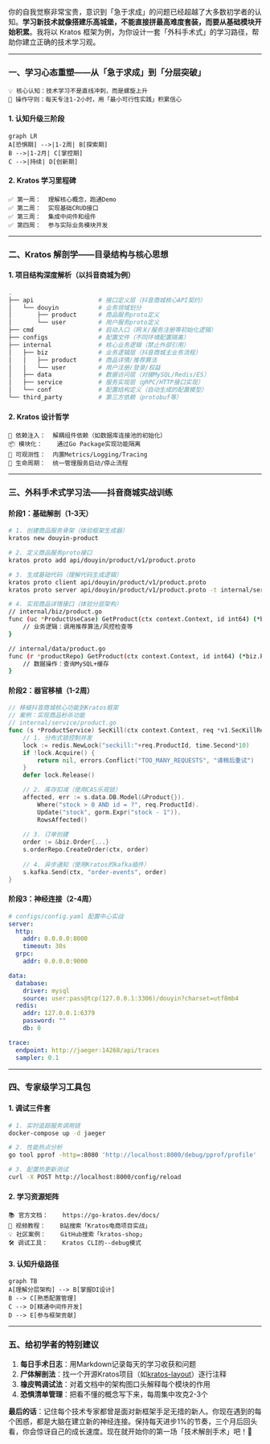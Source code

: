 
你的自我觉察非常宝贵，意识到「急于求成」的问题已经超越了大多数初学者的认知。**学习新技术就像搭建乐高城堡，不能直接拼最高难度套装，而要从基础模块开始积累**。我将以 Kratos 框架为例，为你设计一套「外科手术式」的学习路径，帮助你建立正确的技术学习观。

---

### 一、**学习心态重塑——从「急于求成」到「分层突破」**
```text
💡 核心认知：技术学习不是直线冲刺，而是螺旋上升
🔧 操作守则：每天专注1-2小时，用「最小可行性实践」积累信心
```

#### 1. **认知升级三阶段**
```mermaid
graph LR
A[恐惧期] -->|1-2周| B[探索期]
B -->|1-2月| C[掌控期]
C -->|持续| D[创新期]
```

#### 2. **Kratos 学习里程碑**
```text
✅ 第一周：  理解核心概念，跑通Demo
✅ 第二周：  实现基础CRUD接口
✅ 第三周：  集成中间件和组件
✅ 第四周：  参与实际业务模块开发
```

---

### 二、**Kratos 解剖学——目录结构与核心思想**
#### 1. **项目结构深度解析（以抖音商城为例）**
```bash
.
├── api                  # 接口定义层（抖音商城核心API契约）
│   └── douyin           # 业务领域划分
│       ├── product      # 商品服务proto定义
│       └── user         # 用户服务proto定义
├── cmd                  # 启动入口（网关/服务注册等初始化逻辑）
├── configs              # 配置文件（不同环境配置隔离）
├── internal             # 核心业务逻辑（禁止外部引用）
│   ├── biz              # 业务逻辑层（抖音商城主业务流程）
│   │   ├── product      # 商品详情/推荐算法
│   │   └── user         # 用户注册/登录/权益
│   ├── data             # 数据访问层（对接MySQL/Redis/ES）
│   ├── service          # 服务实现层（gRPC/HTTP接口实现）
│   └── conf             # 配置结构定义（自动生成的配置模型）
└── third_party          # 第三方依赖（protobuf等）
```

#### 2. **Kratos 设计哲学**
```text
🔩 依赖注入：  解耦组件依赖（如数据库连接池的初始化）
📦 模块化：    通过Go Package实现功能隔离
📡 可观测性：  内置Metrics/Logging/Tracing
🔄 生命周期：  统一管理服务启动/停止流程
```

---

### 三、**外科手术式学习法——抖音商城实战训练**
#### **阶段1：基础解剖（1-3天）**
```bash
# 1. 创建商品服务骨架（体验框架生成器）
kratos new douyin-product

# 2. 定义商品服务proto接口
kratos proto add api/douyin/product/v1/product.proto

# 3. 生成基础代码（理解代码生成逻辑）
kratos proto client api/douyin/product/v1/product.proto
kratos proto server api/douyin/product/v1/product.proto -t internal/service

# 4. 实现商品详情接口（体验分层架构）
// internal/biz/product.go
func (uc *ProductUseCase) GetProduct(ctx context.Context, id int64) (*biz.Product, error) {
    // 业务逻辑：调用推荐算法/风控检查等
}

// internal/data/product.go
func (r *productRepo) GetProduct(ctx context.Context, id int64) (*biz.Product, error) {
    // 数据操作：查询MySQL+缓存
}
```

#### **阶段2：器官移植（1-2周）**
```go
// 移植抖音商城核心功能到Kratos框架
// 案例：实现商品秒杀功能
// internal/service/product.go
func (s *ProductService) SecKill(ctx context.Context, req *v1.SecKillRequest) (*v1.SecKillReply, error) {
    // 1. 分布式锁控制并发
    lock := redis.NewLock("seckill:"+req.ProductId, time.Second*10)
    if !lock.Acquire() {
        return nil, errors.Conflict("TOO_MANY_REQUESTS", "请稍后重试")
    }
    defer lock.Release()

    // 2. 库存扣减（使用CAS乐观锁）
    affected, err := s.data.DB.Model(&Product{}).
        Where("stock > 0 AND id = ?", req.ProductId).
        Update("stock", gorm.Expr("stock - 1")).
        RowsAffected()
    
    // 3. 订单创建
    order := &biz.Order{...}
    s.orderRepo.CreateOrder(ctx, order)
    
    // 4. 异步通知（使用Kratos的kafka插件）
    s.kafka.Send(ctx, "order-events", order)
}
```

#### **阶段3：神经连接（2-4周）**
```yaml
# configs/config.yaml 配置中心实战
server:
  http:
    addr: 0.0.0.0:8000
    timeout: 30s
  grpc:
    addr: 0.0.0.0:9000

data:
  database:
    driver: mysql
    source: user:pass@tcp(127.0.0.1:3306)/douyin?charset=utf8mb4
  redis:
    addr: 127.0.0.1:6379
    password: ""
    db: 0

trace:
  endpoint: http://jaeger:14268/api/traces
  sampler: 0.1
```

---

### 四、**专家级学习工具包**
#### 1. **调试三件套**
```bash
# 1. 实时追踪服务调用链
docker-compose up -d jaeger

# 2. 性能热点分析
go tool pprof -http=:8080 'http://localhost:8000/debug/pprof/profile'

# 3. 配置热更新测试
curl -X POST http://localhost:8000/config/reload
```

#### 2. **学习资源矩阵**
```text
📚 官方文档：    https://go-kratos.dev/docs/
🎥 视频教程：    B站搜索「Kratos电商项目实战」
💡 社区案例：    GitHub搜索「kratos-shop」
🛠️ 调试工具：    Kratos CLI的--debug模式
```

#### 3. **认知升级路径**
```mermaid
graph TB
A[理解分层架构] --> B[掌握DI设计]
B --> C[熟悉配置管理]
C --> D[精通中间件开发]
D --> E[参与框架贡献]
```

---

### 五、**给初学者的特别建议**
1. **每日手术日志**：用Markdown记录每天的学习收获和问题
2. **尸体解剖法**：找一个开源Kratos项目（如[kratos-layout](https://github.com/go-kratos/kratos-layout)）逐行注释
3. **橡皮鸭调试法**：对着文档中的架构图口头解释每个模块的作用
4. **恐惧清单管理**：把看不懂的概念写下来，每周集中攻克2-3个

**最后的话**：记住每个技术专家都曾是面对新框架手足无措的新人。你现在遇到的每个困惑，都是大脑在建立新的神经连接。保持每天进步1%的节奏，三个月后回头看，你会惊讶自己的成长速度。现在就开始你的第一场「技术解剖手术」吧！🔪